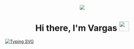 <div id="header" align="center">
  <img src="https://media.giphy.com/media/muNcDSuINVr1e/giphy.gif"/>
</div>

<h1 align="center">Hi there, I'm Vargas 
<img src="https://github.com/blackcater/blackcater/raw/main/images/Hi.gif" height="32"/></h1>
<a href="https://git.io/typing-svg"><img align='centre' src="https://readme-typing-svg.demolab.com?font=Fira+Code&pause=1000&color=257BFF&width=435&lines=Frontend+Developer+from+Russia+%F0%9F%87%B7%F0%9F%87%BA" alt="Typing SVG" /></a>

